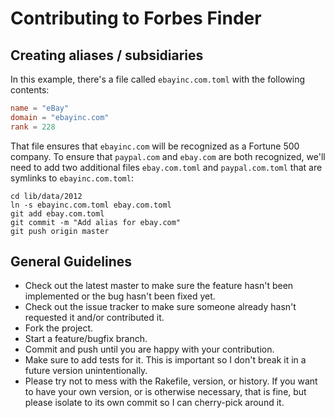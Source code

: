 # Contributing to Forbes Finder

## Creating aliases / subsidiaries

In this example, there's a file called `ebayinc.com.toml` with the following contents:

```toml
name = "eBay"
domain = "ebayinc.com"
rank = 228
```

That file ensures that `ebayinc.com` will be recognized as a Fortune 500 company. To ensure that `paypal.com` and `ebay.com` are both recognized, we'll need to add two additional files `ebay.com.toml` and `paypal.com.toml` that are symlinks to `ebayinc.com.toml`:

```
cd lib/data/2012
ln -s ebayinc.com.toml ebay.com.toml
git add ebay.com.toml
git commit -m "Add alias for ebay.com"
git push origin master
```

## General Guidelines

* Check out the latest master to make sure the feature hasn't been implemented or the bug hasn't been fixed yet.
* Check out the issue tracker to make sure someone already hasn't requested it and/or contributed it.
* Fork the project.
* Start a feature/bugfix branch.
* Commit and push until you are happy with your contribution.
* Make sure to add tests for it. This is important so I don't break it in a future version unintentionally.
* Please try not to mess with the Rakefile, version, or history. If you want to have your own version, or is otherwise necessary, that is fine, but please isolate to its own commit so I can cherry-pick around it.